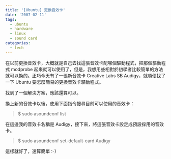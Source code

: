 ```yaml
---
title: '[Ubuntu] 更換音效卡'
date: '2007-02-11'
tags:
  - ubuntu
  - hardware
  - linux
  - sound card
categories:
  - tech
---
```

在以前更換音效卡，大概就是自己去找這張音效卡配哪個驅動程式，把那個驅動程式 modprobe 起來就可以使用了，但是，我想用些相對於初學者比較簡單的方法就可以換的。正巧今天有了一張新音效卡 Creative Labs SB Audigy，就順便找了一下 Ubuntu 要怎麼簡易的更換音效卡驅動程式。  
  
找到了一個解決方案，應該還算可以。  
  
換上新的音效卡以後，使用下面指令搜尋目前可以使用的音效卡：  

> $ sudo asoundconf list

在這邊我的音效卡名稱是 Audigy，接下來，將這張音效卡設定成預設採用的音效卡。  

> $ sudo asoundconf set-default-card Audigy

這樣就好了，還算簡單 :-)